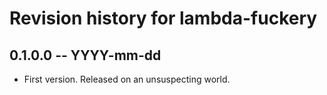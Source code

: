 # Revision history for lambda-fuckery

## 0.1.0.0 -- YYYY-mm-dd

* First version. Released on an unsuspecting world.
